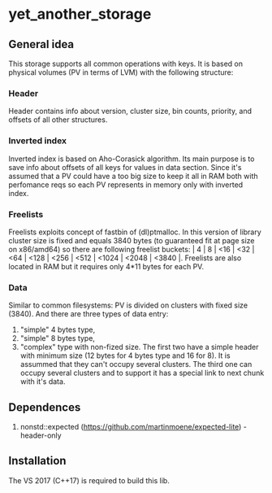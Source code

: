 # yet_another_storage

## General idea

This storage supports all common operations with keys. It is based on physical volumes (PV in terms of LVM) with the following structure:

### Header
  Header contains info about version, cluster size, bin counts, priority, and offsets of all other structures.

### Inverted index
  Inverted index is based on Aho-Corasick algorithm. Its main purpose is to save info about offsets of all keys for values in data section. Since it's assumed that a PV could have a too big size to keep it all in RAM both with perfomance reqs so each PV represents in memory only with inverted index.

### Freelists
  Freelists exploits concept of fastbin of (dl)ptmalloc. In this version of library cluster size is fixed and equals 3840 bytes (to guaranteed fit at page size on x86/amd64) so there are following freelist buckets: | 4 | 8 | <16 | <32 | <64 | <128 | <256 | <512 | <1024 | <2048 | <3840 |. Freelists are also located in RAM but it requires only 4*11 bytes for each PV.
 
### Data
  Similar to common filesystems: PV is divided on clusters with fixed size (3840). And there are three types of data entry: 
  1. "simple" 4 bytes type,
  2. "simple" 8 bytes type,
  3. "complex" type with non-fized size.
  The first two have a simple header with minimum size (12 bytes for 4 bytes type and 16 for 8). It is assummed that they can't occupy several clusters. 
  The third one can occupy several clusters and to support it has a special link to next chunk with it's data.

## Dependences 

1. nonstd::expected (https://github.com/martinmoene/expected-lite) - header-only

## Installation

The VS 2017 (C++17) is required to build this lib.
